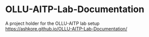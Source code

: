 # OLLU-AITP-Lab-Documentation

A project holder for the OLLU-AITP lab setup
https://ashkore.github.io/OLLU-AITP-Lab-Documentation/
